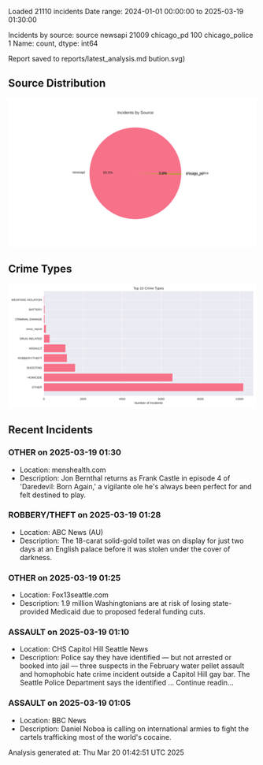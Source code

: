 
Loaded 21110 incidents
Date range: 2024-01-01 00:00:00 to 2025-03-19 01:30:00

Incidents by source:
source
newsapi           21009
chicago_pd          100
chicago_police        1
Name: count, dtype: int64

Report saved to reports/latest_analysis.md
bution.svg)

## Source Distribution
![Source Distribution](images/source_distribution.svg)

## Crime Types
![Crime Types](images/crime_types.svg)

## Recent Incidents

### OTHER on 2025-03-19 01:30
- Location: menshealth.com
- Description: Jon Bernthal returns as Frank Castle in episode 4 of 'Daredevil: Born Again,' a vigilante ole he's always been perfect for and felt destined to play.


### ROBBERY/THEFT on 2025-03-19 01:28
- Location: ABC News (AU)
- Description: The 18-carat solid-gold toilet was on display for just two days at an English palace before it was stolen under the cover of darkness.


### OTHER on 2025-03-19 01:25
- Location: Fox13seattle.com
- Description: 1.9 million Washingtonians are at risk of losing state-provided Medicaid due to proposed federal funding cuts.


### ASSAULT on 2025-03-19 01:10
- Location: CHS Capitol Hill Seattle News
- Description: Police say they have identified — but not arrested or booked into jail — three suspects in the February water pellet assault and homophobic hate crime incident outside a Capitol Hill gay bar. The Seattle Police Department says the identified … Continue readin…


### ASSAULT on 2025-03-19 01:05
- Location: BBC News
- Description: Daniel Noboa is calling on international armies to fight the cartels trafficking most of the world's cocaine.

Analysis generated at: Thu Mar 20 01:42:51 UTC 2025
